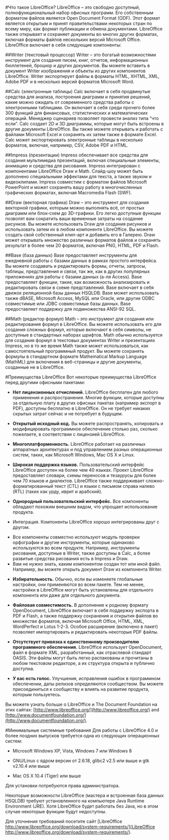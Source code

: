 #Что такое LibreOffice?
LibreOffice – это свободно доступный, полнофункциональный набор офисных программ. Его собственным форматом файлов является Open Document Format (ODF). Этот формат является открытым и принят правительствами некоторых стран по всему миру, как формат публикации и обмена документами. LibreOffice также открывает и сохраняет документы во многих других форматах, включая форматы файлов нескольких версий Microsoft Office.
LibreOffice включает в себя следующие компоненты:

##Writer (текстовый процессор)
Writer – это богатый возможностями инструмент для создания писем, книг, отчетов, информационных бюллетеней, брошюр и других документов. Вы можете вставить в документ Writer изображения и объекты из других компонентов LibreOffice. Writer экспортирует файлы в форматы HTML, XHTML, XML, Adobe PDF и в несколько версий  форматов Microsoft Word.

##Calc (электронные таблицы)
Calc включает в себя продвинутые средства для анализа, построения диаграмм и принятия решений, какие можно ожидать от современного средства работы с электронными таблицами. Он включает в себя среди прочего более 300 функций для финансовых, статистических и математических операций. Менеджер сценариев позволяет провести анализ типа “что если”. Calc создает 2D и 3D диаграммы, которые могут быть встроены в другие документы LibreOffice. Вы также можете открывать и работать с файлами Microsoft Excel и сохранять их затем также в формате Excel. Calc может экспортировать электронные таблицы в несколько форматов, включая, например, CSV, Adobe PDF и HTML.

##Impress (презентации)
Impress обеспечивает все средства для создания мультимедиа презентаций, включая специальные элементы, анимацию и средства для рисования. Impress интегрирован с компонентами LibreOffice Draw и Math. Слайд-шоу может быть дополнено специальными эффектами для текста, а также звуком и видеоклипами. Impress совместим с форматом файлов Microsoft PowerPoint и может сохранять вашу работу в многочисленных графических форматах, включая Macromedia Flash (SWF).

##Draw (векторная графика)
Draw – это инструмент для создания векторной графики, которым можно выполнять всё, от простых диаграмм или блок-схем до 3D-графики. Его легко доступные функции позволят вам сократить ваши временные затраты на создание рисунков. Вы можете использовать Draw для создания рисунков и использовать затем их в любом компоненте LibreOffice. Вы можете создать свой собственный клип-арт и добавить его в Галерею. Draw может открывать множество различных форматов файлов и сохранять результат в более чем 20 форматов, включая PNG, HTML, PDF и Flash.

##Base (база данных)
Base предоставляет инструменты для ежедневной работы с базами данных в рамках простого интерфейса. Вы можете создавать и редактировать формы, отчеты, запросы, таблицы, представления и связи, так же, как в других популярных приложениях для работы с базами данных (а-ля Access). Base предоставляет функции, такие, как возможность анализировать и редактировать связи в схеме представлений. Base включает в себя движок реляционной базы данных HSQLDB. Base может использовать также dBASE, Microsoft Access, MySQL или Oracle, или другие ODBC совместимые или JDBC совместимые базы данных. Base предоставляет поддержку для подмножества ANSI-92 SQL.

##Math (редактор формул)
Math – это инструмент для создания или редактирования формул в LibreOffice. Вы можете использовать его для создания сложных формул, которые включают в себя символы, не доступные в стандартных наборах шрифтов. Math обычно используется для создания формул в текстовых документах Writer и презентациях Impress, но в то же время Math также может использоваться, как самостоятельный программный продукт. Вы можете сохранять формулы в стандартном формате Mathematical Markup Language (MathML) для включения в веб-страницы и другие документы, созданные не в LibreOffice.

#Преимущества LibreOffice
Вот некоторые преимущества  LibreOffice перед другими офисными пакетами:

* **Нет лицензионных отчислений.** LibreOffice бесплатен для любого применения и распространения. Многие функции, которые доступны за отдельную плату в других офисных пакетах (например экспорт в PDF), доступны бесплатно в LibreOffice. Он не требует никаких скрытых затрат сейчас и не потребует в будущем.

* **Открытый исходный код.** Вы можете распространять, копировать и модифицировать программное обеспечение столько раз, сколько пожелаете, в соответствии с лицензией LibreOffice.

* **Многоплатформенность.** LibreOffice работает на различных аппаратных архитектурах и под управлением разных операционных систем, таких, как Microsoft Windows, Mac OS X и Linux.

* **Широкая поддержка языков.** Пользовательский интерфейс LibreOffice доступен на более чем 40 языках. Проект LibreOffice предоставляет словари, схемы переносов и тезаурусы для более чем 70 языков и диалектов. LibreOffice также поддерживает  сложно-форматированный текст (CTL) и языки с письмом справа налево (RTL) (таких как урду, иврит и арабский).

* **Однородный пользовательский интерфейс.** Все компоненты обладают похожим внешним видом, что упрощает использование продукта.

* Интеграция. Компоненты LibreOffice хорошо интегрированы друг с другом.
<ul>
<li>Все компоненты совместно используют модуль проверки орфографии и другие инструменты, которые одинаково используются во всем продукте. Например, инструменты рисования, доступные в Writer, также доступны в Calc, а более развитые средства рисования есть в  Impress и Draw.</li>
<li>Вам не нужно знать, каким компонентом создан тот или иной файл. Например, вы можете открыть документ Draw из компонента Writer.</li>
</ul>

* **Избирательность.** Обычно, если вы изменяете глобальные настройки, они применяются во всем пакете. Тем не менее, настройки в LibreOffice могут быть установлены для отдельного компонента или даже для отдельного документа.
 
* **Файловая совместимость.** В дополнение к родному формату OpenDocument, LibreOffice включает в себя поддержку экспорта в PDF и Flash, а также поддержку сохранения и открытия файлов во множестве форматов, включая Microsoft Office, HTML, XML, WordPerfect и Lotus 1-2-3. Особое расширение (включено в пакет) позволяет импортировать и редактировать некоторые PDF файлы.
 
* **Отсутствует привязка к единственному производителю программного обеспечения.** LibreOffice использует OpenDocument, файл в формате XML, разработанный, как отраслевой стандарт OASIS. Эти файлы могут быть легко распакованы и прочитаны в любом текстовом редакторе, а их структура открыта и публично доступна.
 
* **У вас есть голос.** Улучшения, исправления ошибок в программном обеспечении, даты релизов определяются сообществом. Вы можете присоединиться к сообществу и влиять на развитие продукта, которым пользуетесь.

Вы можете узнать больше о LibreOffice и The Document Foundation на этих сайтах: [http://www.libreoffice.org/](http://www.libreoffice.org/) and [http://www.documentfoundation.org/](http://www.documentfoundation.org/).

#Минимальные системные требования
Для работы с LibreOffice 4.0 и более поздних выпусков требуется одна из следующих операционных систем:

* Microsoft Windows XP, Vista, Windows 7 или Windows 8

* GNU/Linux с ядром версии от 2.6.18, glibc2 v2.5 или выше и gtk v2.10.4 или выше

* Mac OS X 10.4 (Tiger) или выше

Для установки потребуются права администратора.

Некоторые возможности LibreOffice (мастера и встроенная база данных HSQLDB) требуют установленного на компьютере Java Runtime Environment (JRE). Хотя LibreOffice будет работать без Java, но в этом случае некоторые функции будут недоступны.

Для уточнения требований посетите сайт [LibreOffice http://www.libreoffice.org/download/system-requirements/](LibreOffice http://www.libreoffice.org/download/system-requirements/).

